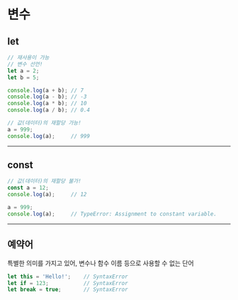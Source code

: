 # 변수

## let

```JavaScript
// 재사용이 가능
// 변수 선언!
let a = 2;
let b = 5;

console.log(a + b); // 7
console.log(a - b); // -3
console.log(a * b); // 10
console.log(a / b); // 0.4

// 값(데이터)의 재할당 가능!
a = 999;
console.log(a);     // 999
```

---

## const

```JavaScript
// 값(데이터)의 재할당 불가!
const a = 12;
console.log(a);     // 12

a = 999;
console.log(a);     // TypeError: Assignment to constant variable.
```

---

## 예약어

특별한 의미를 가지고 있어, 변수나 함수 이름 등으로 사용할 수 없는 단어

```JavaScript
let this = 'Hello!';    // SyntaxError
let if = 123;           // SyntaxError
let break = true;       // SyntaxError
```
